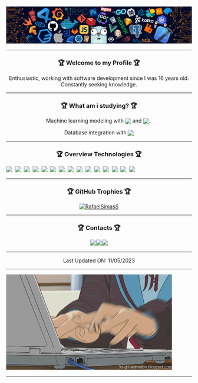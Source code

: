 <!-- Side -->
<a href="https://github.com/RafaelSimasS">![Side](https://github.com/RafaelSimasS/RafaelSimasS/blob/main/.GitHub/Side.png?raw=true)</a>

<hr>

<!-- Resume -->
<h3 align="center">🏆&nbsp;Welcome to my Profile&nbsp;🏆</h3>

<p align="center">Enthusiastic, working with software development since I was 16 years old.<br>Constantly seeking knowledge.</p>

<hr>

<!-- Studying About -->
<h3 align="center">🏆&nbsp;What am i studying?&nbsp;🏆</h3>

<p align="center">Machine learning modeling with <img src="https://img.shields.io/badge/Tensorflow-05112A?style=flat&logo=TENSORFLOW" align="center" /> and <img src="https://img.shields.io/badge/Pytorch-05112A?style=flat&logo=PYTORCH" align="center" />.&nbsp;
</p>

<p align="center">Database integration with <img src="https://img.shields.io/badge/MongoDB-05112A?style=flat&logo=MONGODB" align="center" /></p>

<hr>

<!-- Overview Technologies -->
<h3 align="center">🏆&nbsp;Overview Technologies&nbsp;🏆</h3>

<img src="https://img.shields.io/badge/HTML-05112A?style=flat&logo=HTML5" />&nbsp;
<img src="https://img.shields.io/badge/CSS-05112A?style=flat&logo=CSS3" />&nbsp;
<img src="https://img.shields.io/badge/JavaScript-05112A?style=flat&logo=JAVASCRIPT" />&nbsp;
<img src="https://img.shields.io/badge/TypeScript-05112A?style=flat&logo=TYPESCRIPT" />&nbsp;
<img src="https://img.shields.io/badge/Node.js-05112A?style=flat&logo=NODE.JS" />&nbsp;
<img src="https://img.shields.io/badge/React.js-05112A?style=flat&logo=REACT" />&nbsp;
<img src="https://img.shields.io/badge/React%20Native-05112A?style=flat&logo=REACT" />&nbsp;
<img src="https://img.shields.io/badge/EXPO-05112A?style=flat&logo=EXPO" />&nbsp;
<img src="https://img.shields.io/badge/Firebase-05112A?style=flat&logo=FIREBASE" />&nbsp;
<img src="https://img.shields.io/badge/MongoDB-05112A?style=flat&logo=MONGODB" />&nbsp;
<img src="https://img.shields.io/badge/Docker-05112A?style=flat&logo=DOCKER" />&nbsp;
<img src="https://img.shields.io/badge/Google_Cloud_Platform-05112A.svg?style=flat&logo=GOOGLE-CLOUD" />&nbsp;
<img src="https://img.shields.io/badge/Git-05112A?style=flat&logo=GIT" />&nbsp;
<img src="https://img.shields.io/badge/Bash-05112A.svg?style=flat&logo=gnu-BASH" />&nbsp;
<img src="https://img.shields.io/badge/Linux-05112A.svg?style=flat&logo=LINUX" />&nbsp;

<hr>

<!-- GitHub Trophies -->
<h3 align="center">🏆&nbsp;GitHub Trophies&nbsp;🏆</h3>

<p align="center"><a href="https://github.com/RafaelSimasS"><img height="150em" src="https://github-profile-trophy.vercel.app/?username=RafaelSimasS&margin-w=8&margin-h=8&theme=dracula" alt="RafaelSimasS"/></a></p>

<hr>

<!-- Contacts -->
<h3 align="center">🏆&nbsp;Contacts&nbsp;🏆</h3>

<p align="center"><a href="https://www.linkedin.com/in/rafaeldessimas/" target="_blank" rel="noopener noreferrer">
<img src="https://img.icons8.com/external-justicon-flat-justicon/64/000000/external-linkedin-social-media-justicon-flat-justicon.png" width="40" /></a><a href="https://t.me/RafaelSimasS" target="_blank" rel="noopener noreferrer"><img src="https://img.icons8.com/fluency/48/000000/telegram-app.png" width="40" /></a><a href="https://api.whatsapp.com/send/?phone=5598999012274&app_absent=0" target="_blank" rel="noopener noreferrer"><img src="https://img.icons8.com/external-justicon-flat-justicon/64/000000/external-whatsapp-social-media-justicon-flat-justicon.png" width="40" /></a>
</p>

<hr>

<!-- Las Updated -->
<p align="center">Last Updated ON: 11/05/2023</p>

<hr>

<a href="https://github.com/RafaelSimasS/">

<!-- Side -->
![SideComp](https://github.com/RafaelSimasS/RafaelSimasS/blob/main/.GitHub/SideComp.gif)

</a>

<hr>
